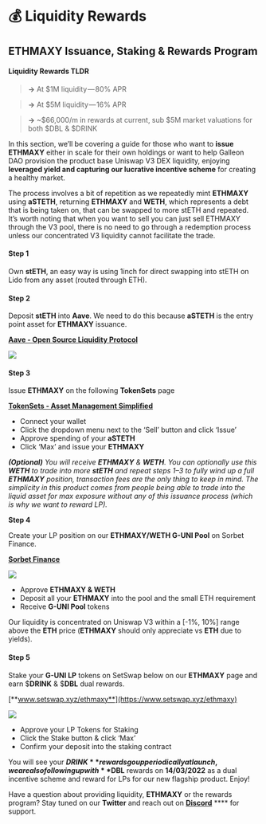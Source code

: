 # 💰 Liquidity Rewards

## ETHMAXY Issuance, Staking & Rewards Program

#### Liquidity Rewards TLDR

> **→** At $1M liquidity — 80% APR

> **→** At $5M liquidity — 16% APR

> **→** \~$66,000/m in rewards at current, sub $5M market valuations for both $DBL & $DRINK

In this section, we’ll be covering a guide for those who want to **issue ETHMAXY** either in scale for their own holdings or want to help Galleon DAO provision the product base Uniswap V3 DEX liquidity, enjoying **leveraged yield and capturing our lucrative incentive scheme** for creating a healthy market.

The process involves a bit of repetition as we repeatedly mint **ETHMAXY** using **aSTETH**, returning **ETHMAXY** and **WETH**, which represents a debt that is being taken on, that can be swapped to more stETH and repeated. It’s worth noting that when you want to sell you can just sell ETHMAXY through the V3 pool, there is no need to go through a redemption process unless our concentrated V3 liquidity cannot facilitate the trade.

#### **Step 1**

Own **stETH**, an easy way is using 1inch for direct swapping into stETH on Lido from any asset (routed through ETH).

#### **Step 2**

Deposit **stETH** into **Aave**. We need to do this because **aSTETH** is the entry point asset for **ETHMAXY** issuance.

[**Aave - Open Source Liquidity Protocol**\
](https://app.aave.com/#/deposit/0xae7ab96520de3a18e5e111b5eaab095312d7fe84-0xae7ab96520de3a18e5e111b5eaab095312d7fe840xb53c1a33016b2dc2ff3653530bff1848a515c8c5)

![](https://cdn-images-1.medium.com/max/800/0\*XMs8szzTa1h1lJi-)

#### **Step 3**

Issue **ETHMAXY** on the following **TokenSets** page

[**TokenSets - Asset Management Simplified**](https://www.tokensets.com/v2/set/0x0fe20e0fa9c78278702b05c333cc000034bb69e2)

* Connect your wallet
* Click the dropdown menu next to the ‘Sell’ button and click ‘Issue’
* Approve spending of your **aSTETH**
* Click ‘Max’ and issue your **ETHMAXY**

_**(Optional)** You will receive **ETHMAXY** & **WETH**. You can optionally use this **WETH** to trade into more **stETH** and repeat steps 1–3 to fully wind up a full **ETHMAXY** position, transaction fees are the only thing to keep in mind. The simplicity in this product comes from people being able to trade into the liquid asset for max exposure without any of this issuance process (which is why we want to reward LP)._

**Step 4**

Create your LP position on our **ETHMAXY/WETH G-UNI Pool** on Sorbet Finance.

[**Sorbet Finance**](https://www.sorbet.finance/#/pools/0x18D53f4953AD14236602DA05eFAfc0Df4f5d064D)

![](https://cdn-images-1.medium.com/max/800/0\*9\_a9cq32nRsUaACS)

* Approve **ETHMAXY & WETH**
* Deposit all your **ETHMAXY** into the pool and the small ETH requirement
* Receive **G-UNI Pool** tokens

Our liquidity is concentrated on Uniswap V3 within a \[-1%, 10%] range above the **ETH** price (**ETHMAXY** should only appreciate vs **ETH** due to yields).

#### **Step 5**

Stake your **G-UNI LP** tokens on SetSwap below on our **ETHMAXY** page and earn $**DRINK** & $**DBL** dual rewards.

[**www.setswap.xyz/ethmaxy**](https://www.setswap.xyz/ethmaxy)

![](https://cdn-images-1.medium.com/max/800/0\*f\_0DxY5GJpWGTOoi)

* Approve your LP Tokens for Staking
* Click the Stake button & click ‘Max’
* Confirm your deposit into the staking contract

You will see your **$DRINK** rewards go up periodically at launch, we are also following up with **$DBL** rewards on **14/03/2022** as a dual incentive scheme and reward for LPs for our new flagship product. Enjoy!

Have a question about providing liquidity, **ETHMAXY** or the rewards program? Stay tuned on our **Twitter** and reach out on [**Discord**](https://discord.gg/galleondao) **** for support.
